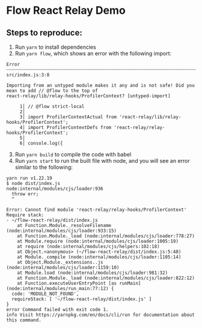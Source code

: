 # Flow React Relay Demo

## Steps to reproduce:
1) Run `yarn` to install dependencies
2) Run `yarn flow`, which shows an error with the following import:
```
Error ┈┈┈┈┈┈┈┈┈┈┈┈┈┈┈┈┈┈┈┈┈┈┈┈┈┈┈┈┈┈┈┈┈┈┈┈┈┈┈┈┈┈┈┈┈┈┈┈┈┈┈┈┈┈┈┈┈┈┈┈┈┈┈┈┈┈┈┈┈┈┈┈┈┈┈┈┈┈┈┈┈┈┈┈┈┈┈┈┈┈┈┈┈┈┈┈┈ src/index.js:3:8

Importing from an untyped module makes it any and is not safe! Did you mean to add // @flow to the top of
react-relay/lib/relay-hooks/ProfilerContext? [untyped-import]

     1│ // @flow strict-local
     2│
     3│ import ProfilerContextActual from 'react-relay/lib/relay-hooks/ProfilerContext';
     4│ import ProfilerContextDefs from 'react-relay/relay-hooks/ProfilerContext';
     5│
     6│ console.log({
```
3) Run `yarn build` to compile the code with babel
4) Run `yarn start` to run the built file with node, and you will see an error similar to the following:
```
yarn run v1.22.19
$ node dist/index.js
node:internal/modules/cjs/loader:936
  throw err;
  ^

Error: Cannot find module 'react-relay/relay-hooks/ProfilerContext'
Require stack:
- ~/flow-react-relay/dist/index.js
    at Function.Module._resolveFilename (node:internal/modules/cjs/loader:933:15)
    at Function.Module._load (node:internal/modules/cjs/loader:778:27)
    at Module.require (node:internal/modules/cjs/loader:1005:19)
    at require (node:internal/modules/cjs/helpers:102:18)
    at Object.<anonymous> (~/flow-react-relay/dist/index.js:5:48)
    at Module._compile (node:internal/modules/cjs/loader:1105:14)
    at Object.Module._extensions..js (node:internal/modules/cjs/loader:1159:10)
    at Module.load (node:internal/modules/cjs/loader:981:32)
    at Function.Module._load (node:internal/modules/cjs/loader:822:12)
    at Function.executeUserEntryPoint [as runMain] (node:internal/modules/run_main:77:12) {
  code: 'MODULE_NOT_FOUND',
  requireStack: [ '~/flow-react-relay/dist/index.js' ]
}
error Command failed with exit code 1.
info Visit https://yarnpkg.com/en/docs/cli/run for documentation about this command.
```